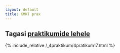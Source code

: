 ```yaml
---
layout: default
title: KMKT prax
---
```

Tagasi [praktikumide lehele](praktikumid)
---
{% include_relative /_4praktikum/4pratikum17.html %}
